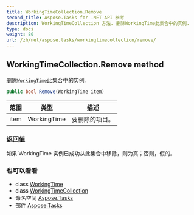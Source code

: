 ```yaml
---
title: WorkingTimeCollection.Remove
second_title: Aspose.Tasks for .NET API 参考
description: WorkingTimeCollection 方法. 删除WorkingTime此集合中的实例.
type: docs
weight: 80
url: /zh/net/aspose.tasks/workingtimecollection/remove/
---
```

## WorkingTimeCollection.Remove method

删除[`WorkingTime`](../../workingtime/)此集合中的实例.

```csharp
public bool Remove(WorkingTime item)
```

| 范围 | 类型 | 描述 |
| --- | --- | --- |
| item | WorkingTime | 要删除的项目。 |

### 返回值

如果 WorkingTime 实例已成功从此集合中移除，则为真；否则，假的。

### 也可以看看

* class [WorkingTime](../../workingtime/)
* class [WorkingTimeCollection](../)
* 命名空间 [Aspose.Tasks](../../workingtimecollection/)
* 部件 [Aspose.Tasks](../../../)


